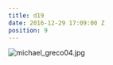 ```yaml
---
title: d19
date: 2016-12-29 17:09:00 Z
position: 9
---
```


![michael_greco04.jpg](/uploads/michael_greco04.jpg)